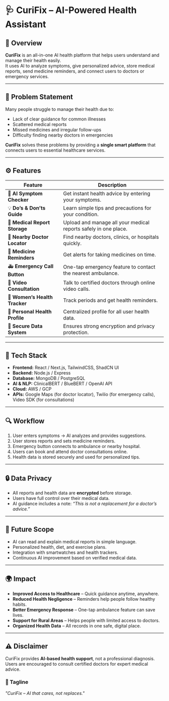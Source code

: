 # 🩺 CuriFix – AI-Powered Health Assistant  

## 🧠 Overview  
**CuriFix** is an all-in-one AI health platform that helps users understand and manage their health easily.  
It uses AI to analyze symptoms, give personalized advice, store medical reports, send medicine reminders, and connect users to doctors or emergency services.  

---

## 💭 Problem Statement  
Many people struggle to manage their health due to:  
- Lack of clear guidance for common illnesses  
- Scattered medical reports  
- Missed medicines and irregular follow-ups  
- Difficulty finding nearby doctors in emergencies  

**CuriFix** solves these problems by providing a **single smart platform** that connects users to essential healthcare services.  

---

## ⚙️ Features  
| Feature | Description |
|----------|-------------|
| 🤖 **AI Symptom Checker** | Get instant health advice by entering your symptoms. |
| 💡 **Do’s & Don’ts Guide** | Learn simple tips and precautions for your condition. |
| 📂 **Medical Report Storage** | Upload and manage all your medical reports safely in one place. |
| 📍 **Nearby Doctor Locator** | Find nearby doctors, clinics, or hospitals quickly. |
| 💊 **Medicine Reminders** | Get alerts for taking medicines on time. |
| 🚑 **Emergency Call Button** | One-tap emergency feature to contact the nearest ambulance. |
| 🎥 **Video Consultation** | Talk to certified doctors through online video calls. |
| 🌸 **Women’s Health Tracker** | Track periods and get health reminders. |
| 🧾 **Personal Health Profile** | Centralized profile for all user health data. |
| 🔐 **Secure Data System** | Ensures strong encryption and privacy protection. |

---

## 🧩 Tech Stack  
- **Frontend:** React / Next.js, TailwindCSS, ShadCN UI  
- **Backend:** Node.js / Express  
- **Database:** MongoDB / PostgreSQL  
- **AI & NLP:** ClinicalBERT / BlueBERT / OpenAI API  
- **Cloud:** AWS / GCP  
- **APIs:** Google Maps (for doctor locator), Twilio (for emergency calls), Video SDK (for consultations)  

---

## 🔍 Workflow  
1. User enters symptoms → AI analyzes and provides suggestions.  
2. User stores reports and sets medicine reminders.  
3. Emergency button connects to ambulance or nearby hospital.  
4. Users can book and attend doctor consultations online.  
5. Health data is stored securely and used for personalized tips.  

---

## 🔒 Data Privacy  
- All reports and health data are **encrypted** before storage.  
- Users have full control over their medical data.  
- AI guidance includes a note: *“This is not a replacement for a doctor’s advice.”*  

---

## 🌱 Future Scope  
- AI can read and explain medical reports in simple language.  
- Personalized health, diet, and exercise plans.  
- Integration with smartwatches and health trackers.  
- Continuous AI improvement based on verified medical data.  

---

## 🌍 Impact  
- **Improved Access to Healthcare** – Quick guidance anytime, anywhere.  
- **Reduced Health Negligence** – Reminders help people follow healthy habits.  
- **Better Emergency Response** – One-tap ambulance feature can save lives.  
- **Support for Rural Areas** – Helps people with limited access to doctors.  
- **Organized Health Data** – All records in one safe, digital place.  

---

## ⚠️ Disclaimer  
CuriFix provides **AI-based health support**, not a professional diagnosis.  
Users are encouraged to consult certified doctors for expert medical advice.  


### 💬 Tagline  
*"CuriFix – AI that cares, not replaces."*
